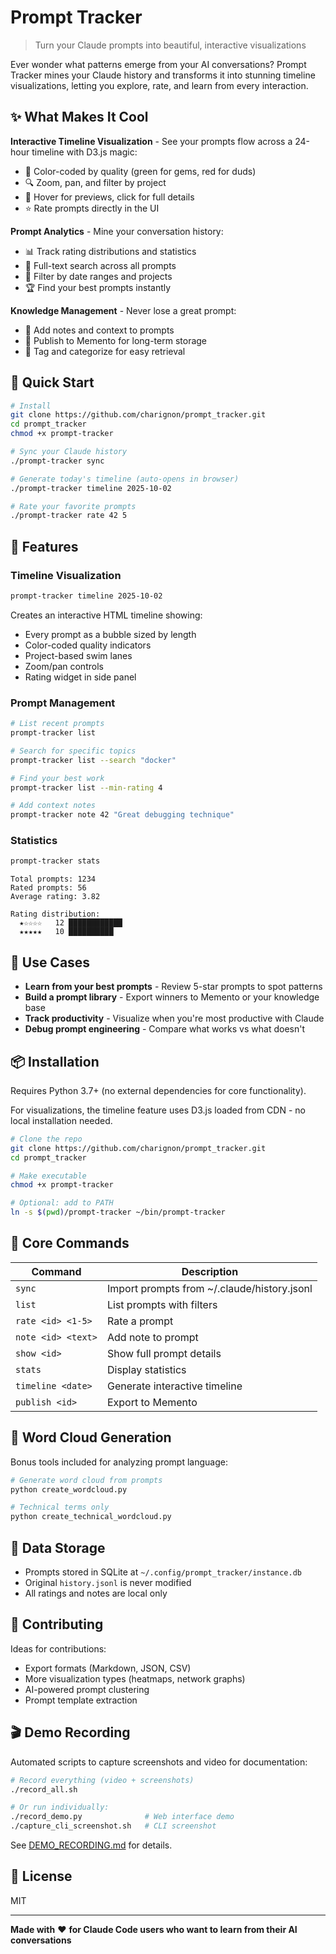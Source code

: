 # Prompt Tracker

> Turn your Claude prompts into beautiful, interactive visualizations

Ever wonder what patterns emerge from your AI conversations? Prompt Tracker mines your Claude history and transforms it into stunning timeline visualizations, letting you explore, rate, and learn from every interaction.

## ✨ What Makes It Cool

**Interactive Timeline Visualization** - See your prompts flow across a 24-hour timeline with D3.js magic:
- 🎨 Color-coded by quality (green for gems, red for duds)
- 🔍 Zoom, pan, and filter by project
- 💫 Hover for previews, click for full details
- ⭐ Rate prompts directly in the UI

**Prompt Analytics** - Mine your conversation history:
- 📊 Track rating distributions and statistics
- 🔎 Full-text search across all prompts
- 📅 Filter by date ranges and projects
- 🏆 Find your best prompts instantly

**Knowledge Management** - Never lose a great prompt:
- 📝 Add notes and context to prompts
- 🔗 Publish to Memento for long-term storage
- 🎯 Tag and categorize for easy retrieval

## 🚀 Quick Start

```bash
# Install
git clone https://github.com/charignon/prompt_tracker.git
cd prompt_tracker
chmod +x prompt-tracker

# Sync your Claude history
./prompt-tracker sync

# Generate today's timeline (auto-opens in browser)
./prompt-tracker timeline 2025-10-02

# Rate your favorite prompts
./prompt-tracker rate 42 5
```

## 📸 Features

### Timeline Visualization
```bash
prompt-tracker timeline 2025-10-02
```
Creates an interactive HTML timeline showing:
- Every prompt as a bubble sized by length
- Color-coded quality indicators
- Project-based swim lanes
- Zoom/pan controls
- Rating widget in side panel

### Prompt Management
```bash
# List recent prompts
prompt-tracker list

# Search for specific topics
prompt-tracker list --search "docker"

# Find your best work
prompt-tracker list --min-rating 4

# Add context notes
prompt-tracker note 42 "Great debugging technique"
```

### Statistics
```bash
prompt-tracker stats
```
```
Total prompts: 1234
Rated prompts: 56
Average rating: 3.82

Rating distribution:
  ★☆☆☆☆   12 ████████████
  ★★★★★   10 ██████████
```

## 🎯 Use Cases

- **Learn from your best prompts** - Review 5-star prompts to spot patterns
- **Build a prompt library** - Export winners to Memento or your knowledge base
- **Track productivity** - Visualize when you're most productive with Claude
- **Debug prompt engineering** - Compare what works vs what doesn't

## 📦 Installation

Requires Python 3.7+ (no external dependencies for core functionality).

For visualizations, the timeline feature uses D3.js loaded from CDN - no local installation needed.

```bash
# Clone the repo
git clone https://github.com/charignon/prompt_tracker.git
cd prompt_tracker

# Make executable
chmod +x prompt-tracker

# Optional: add to PATH
ln -s $(pwd)/prompt-tracker ~/bin/prompt-tracker
```

## 🔧 Core Commands

| Command | Description |
|---------|-------------|
| `sync` | Import prompts from ~/.claude/history.jsonl |
| `list` | List prompts with filters |
| `rate <id> <1-5>` | Rate a prompt |
| `note <id> <text>` | Add note to prompt |
| `show <id>` | Show full prompt details |
| `stats` | Display statistics |
| `timeline <date>` | Generate interactive timeline |
| `publish <id>` | Export to Memento |

## 🎨 Word Cloud Generation

Bonus tools included for analyzing prompt language:

```bash
# Generate word cloud from prompts
python create_wordcloud.py

# Technical terms only
python create_technical_wordcloud.py
```

## 💾 Data Storage

- Prompts stored in SQLite at `~/.config/prompt_tracker/instance.db`
- Original `history.jsonl` is never modified
- All ratings and notes are local only

## 🤝 Contributing

Ideas for contributions:
- Export formats (Markdown, JSON, CSV)
- More visualization types (heatmaps, network graphs)
- AI-powered prompt clustering
- Prompt template extraction

## 🎬 Demo Recording

Automated scripts to capture screenshots and video for documentation:

```bash
# Record everything (video + screenshots)
./record_all.sh

# Or run individually:
./record_demo.py              # Web interface demo
./capture_cli_screenshot.sh   # CLI screenshot
```

See [DEMO_RECORDING.md](DEMO_RECORDING.md) for details.

## 📄 License

MIT

---

**Made with** ❤️ **for Claude Code users who want to learn from their AI conversations**
